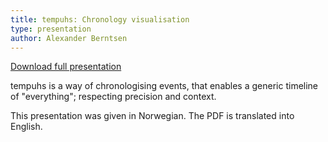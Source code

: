 ```yaml
---
title: tempuhs: Chronology visualisation
type: presentation
author: Alexander Berntsen
---
```

[Download full presentation](/presentations/2014-08-20-tempuhs-chronology-visualisation.pdf)

tempuhs is a way of chronologising events, that enables a generic timeline of 
"everything"; respecting precision and context.

This presentation was given in Norwegian. The PDF is translated into English.
